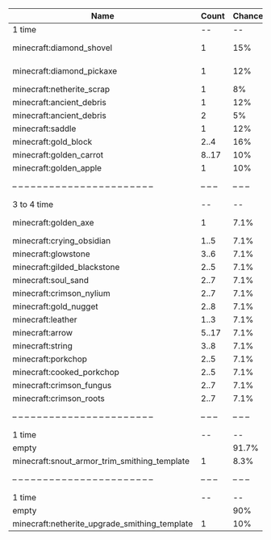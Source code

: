 | Name                                          | Count | Chance | Weight | Comment                       |
| --------------------------------------------- | ----- | ------ | ------ | ----------------------------- |
| 1 time                                        |    -- |     -- |     -- |                               |
| minecraft:diamond_shovel                      |     1 |    15% | 15/100 | enchantments: #on_random_loot |
| minecraft:diamond_pickaxe                     |     1 |    12% | 12/100 | enchantments: #on_random_loot |
| minecraft:netherite_scrap                     |     1 |     8% |  8/100 |                               |
| minecraft:ancient_debris                      |     1 |    12% | 12/100 |                               |
| minecraft:ancient_debris                      |     2 |     5% |  5/100 |                               |
| minecraft:saddle                              |     1 |    12% | 12/100 |                               |
| minecraft:gold_block                          |  2..4 |    16% | 16/100 |                               |
| minecraft:golden_carrot                       | 8..17 |    10% | 10/100 |                               |
| minecraft:golden_apple                        |     1 |    10% | 10/100 |                               |
| – – – – – – – – – – – – – – – – – – – – – – – | – – – | – – –  | – – –  | – – – – – – – – – – – – – – – |
| 3 to 4 time                                   |    -- |     -- |     -- |                               |
| minecraft:golden_axe                          |     1 |   7.1% |   1/14 | enchantments: #on_random_loot |
| minecraft:crying_obsidian                     |  1..5 |   7.1% |   1/14 |                               |
| minecraft:glowstone                           |  3..6 |   7.1% |   1/14 |                               |
| minecraft:gilded_blackstone                   |  2..5 |   7.1% |   1/14 |                               |
| minecraft:soul_sand                           |  2..7 |   7.1% |   1/14 |                               |
| minecraft:crimson_nylium                      |  2..7 |   7.1% |   1/14 |                               |
| minecraft:gold_nugget                         |  2..8 |   7.1% |   1/14 |                               |
| minecraft:leather                             |  1..3 |   7.1% |   1/14 |                               |
| minecraft:arrow                               | 5..17 |   7.1% |   1/14 |                               |
| minecraft:string                              |  3..8 |   7.1% |   1/14 |                               |
| minecraft:porkchop                            |  2..5 |   7.1% |   1/14 |                               |
| minecraft:cooked_porkchop                     |  2..5 |   7.1% |   1/14 |                               |
| minecraft:crimson_fungus                      |  2..7 |   7.1% |   1/14 |                               |
| minecraft:crimson_roots                       |  2..7 |   7.1% |   1/14 |                               |
| – – – – – – – – – – – – – – – – – – – – – – – | – – – | – – –  | – – –  | – – – – – – – – – – – – – – – |
| 1 time                                        |    -- |     -- |     -- |                               |
| empty                                         |       |  91.7% |  11/12 |                               |
| minecraft:snout_armor_trim_smithing_template  |     1 |   8.3% |   1/12 |                               |
| – – – – – – – – – – – – – – – – – – – – – – – | – – – | – – –  | – – –  | – – – – – – – – – – – – – – – |
| 1 time                                        |    -- |     -- |     -- |                               |
| empty                                         |       |    90% |   9/10 |                               |
| minecraft:netherite_upgrade_smithing_template |     1 |    10% |   1/10 |                               |
